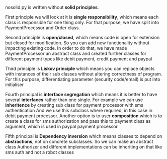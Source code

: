 nosolid.py is written without **solid principles**.

First principle we will look at it is **single responsibility**, 
which means each class is responsible for one thing only.
For that purpose, we have split into PaymentProcessor and Order class.

Second principle is **open/closed**, which means code is open for extension
but closed for modification. So you can add new functionality without
impacting existing code.
In order to do that, we have made PaymentProcessor an abstract class
and created further classes for different payment types like
debit payment, credit payment and paypal

Third principle is **Liskov principle** which means you can replace objects
with instances of their sub classes without altering correctness of program.
For this purpose, differentiating parameter (security code/email) is put into initialiser

Fourth principal is **interface segregation** which means it is better to have
several **interfaces** rather than one single.
For example we can use **inheritence** by creating sub class for payment processor with sms authentication
And we use this subclass where required, in this case in debit payment processor.
Another option is to user **composition** which is to create a class for sms authorization
and pass this to payment class as argument, which is used in paypal payment processor.

Fifth principal is **Dependency inversion** which means classes to depend on **abstractions**,
not on concrete subclasses. So we can make an abstract class Authorizer and different implementations
can be inheriting on that like sms auth and not a robot classes

